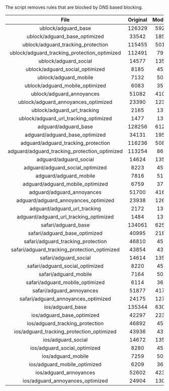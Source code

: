 The script removes rules that are blocked by DNS based blocking.


| File | Original | Modified |
|:----:|:-----:|:-----:|
| ublock/adguard_base | 126329 | 59249 |
| ublock/adguard_base_optimized | 33542 | 18535 |
| ublock/adguard_tracking_protection | 115455 | 50124 |
| ublock/adguard_tracking_protection_optimized | 112491 | 7907 |
| ublock/adguard_social | 14577 | 13525 |
| ublock/adguard_social_optimized | 8185 | 4545 |
| ublock/adguard_mobile | 7132 | 5002 |
| ublock/adguard_mobile_optimized | 6083 | 3571 |
| ublock/adguard_annoyances | 51082 | 41098 |
| ublock/adguard_annoyances_optimized | 23390 | 12367 |
| ublock/adguard_url_tracking | 2165 | 1318 |
| ublock/adguard_url_tracking_optimized | 1477 | 1315 |
| adguard/adguard_base | 128256 | 61245 |
| adguard/adguard_base_optimized | 34131 | 19554 |
| adguard/adguard_tracking_protection | 116236 | 50850 |
| adguard/adguard_tracking_protection_optimized | 113254 | 8620 |
| adguard/adguard_social | 14624 | 13579 |
| adguard/adguard_social_optimized | 8223 | 4588 |
| adguard/adguard_mobile | 7816 | 5182 |
| adguard/adguard_mobile_optimized | 6759 | 3744 |
| adguard/adguard_annoyances | 51700 | 41649 |
| adguard/adguard_annoyances_optimized | 23938 | 12663 |
| adguard/adguard_url_tracking | 2172 | 1325 |
| adguard/adguard_url_tracking_optimized | 1484 | 1322 |
| safari/adguard_base | 134061 | 62515 |
| safari/adguard_base_optimized | 40995 | 21825 |
| safari/adguard_tracking_protection | 46810 | 4533 |
| safari/adguard_tracking_protection_optimized | 43854 | 4390 |
| safari/adguard_social | 14614 | 13563 |
| safari/adguard_social_optimized | 8220 | 4575 |
| safari/adguard_mobile | 7164 | 5038 |
| safari/adguard_mobile_optimized | 6114 | 3601 |
| safari/adguard_annoyances | 51877 | 41752 |
| safari/adguard_annoyances_optimized | 24175 | 12743 |
| ios/adguard_base | 135344 | 63019 |
| ios/adguard_base_optimized | 42297 | 22328 |
| ios/adguard_tracking_protection | 46892 | 4541 |
| ios/adguard_tracking_protection_optimized | 43936 | 4398 |
| ios/adguard_social | 14672 | 13595 |
| ios/adguard_social_optimized | 8280 | 4589 |
| ios/adguard_mobile | 7259 | 5082 |
| ios/adguard_mobile_optimized | 6209 | 3642 |
| ios/adguard_annoyances | 52602 | 42373 |
| ios/adguard_annoyances_optimized | 24904 | 13050 |